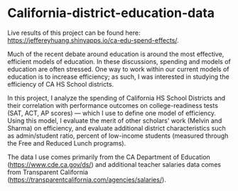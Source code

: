 # California-district-education-data

Live results of this project can be found here: https://jeffereyhuang.shinyapps.io/ca-edu-spend-effects/.

Much of the recent debate around education is around the most effective, efficient models of education. In these discussions, spending and models of education are often stressed. One way to work within our current models of education is to increase efficiency; as such, I was interested in studying the efficiency of CA HS School districts.

In this project, I analyze the spending of California HS School Districts and their correlation with performance outcomes on college-readiness tests (SAT, ACT, AP scores) — which I use to define one model of efficiency. Using this model, I evaluate the merit of other scholars' work (Melvin and Sharma) on efficiency, and evaluate additional district characteristics such as admin/student ratio, percent of low-income students (measured through the Free and Reduced Lunch programs). 

The data I use comes primarily from the CA Department of Education (https://www.cde.ca.gov/ds/) and additional teacher salaries data comes from Transparent California (https://transparentcalifornia.com/agencies/salaries/). 
